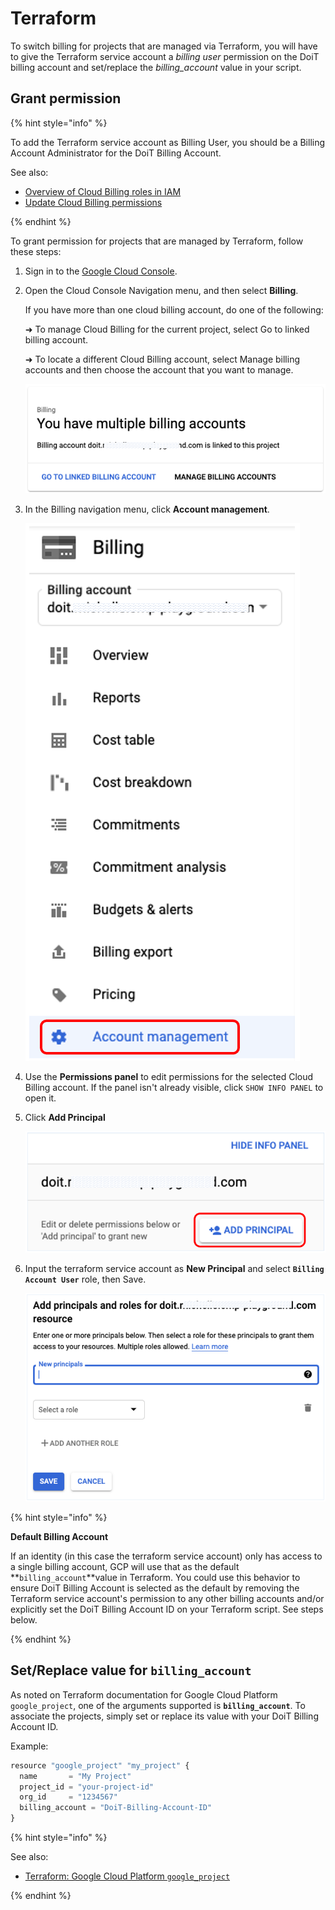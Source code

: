 # Terraform

To switch billing for projects that are managed via Terraform, you will have to give the Terraform service account a _billing user_ permission on the DoiT billing account and set/replace the _billing_account_ value in your script.

## Grant permission

{% hint style="info" %}

To add the Terraform service account as Billing User, you should be a Billing Account Administrator for the DoiT Billing Account.

See also:

* [Overview of Cloud Billing roles in IAM](https://cloud.google.com/billing/docs/how-to/billing-access#overview-of-cloud-billing-roles-in-cloud-iam)
* [Update Cloud Billing permissions](https://cloud.google.com/billing/docs/how-to/billing-access#update-cloud-billing-permissions)

{% endhint %}

To grant permission for projects that are managed by Terraform, follow these steps:

1. Sign in to the [Google Cloud Console](https://console.cloud.google.com/?\_ga=2.46935335.1241116962.1634885894-310662435.1627993656).

2. Open the Cloud Console Navigation menu, and then select **Billing**.

   If you have more than one cloud billing account, do one of the following:

   ➜ To manage Cloud Billing for the current project, select Go to linked billing account.

   ➜ To locate a different Cloud Billing account, select Manage billing accounts and then choose the account that you want to manage.

   ![A screenshot of the You have multiple billing accounts message](../../.gitbook/assets/you-have-multiple-billing-accounts.png)

3. In the Billing navigation menu, click **Account management**.

   ![A screenshot of the Billing menu](../../.gitbook/assets/terraform-billing-menu.png)

4. Use the **Permissions panel** to edit permissions for the selected Cloud Billing account. If the panel isn't already visible, click `SHOW INFO PANEL` to open it.

5. Click **Add Principal**

   ![A screenshot showing the location of the ADD PRINCIPAL button](../../.gitbook/assets/add-principal-button.png)

6. Input the terraform service account as **New Principal** and select **`Billing Account User`** role, then Save.

   ![A screenshot of the Add principals and roles form](../../.gitbook/assets/add-principals-and-roles-form.png)

{% hint style="info" %}

**Default Billing Account**

If an identity (in this case the terraform service account) only has access to a single billing account, GCP will use that as the default \*\*`billing_account`\*\*value in Terraform. You could use this behavior to ensure DoiT Billing Account is selected as the default by removing the Terraform service account's permission to any other billing accounts and/or explicitly set the DoiT Billing Account ID on your Terraform script. See steps below.

{% endhint %}

## Set/Replace value for `billing_account`

As noted on Terraform documentation for Google Cloud Platform `google_project`, one of the arguments supported is **`billing_account`**. To associate the projects, simply set or replace its value with your DoiT Billing Account ID.

Example:

```javascript
resource "google_project" "my_project" {
  name       = "My Project"
  project_id = "your-project-id"
  org_id     = "1234567"
  billing_account = "DoiT-Billing-Account-ID"
}
```

{% hint style="info" %}

See also:

* [Terraform: Google Cloud Platform `google_project`](https://registry.terraform.io/providers/hashicorp/google/latest/docs/resources/google\_project#billing\_account)

{% endhint %}

